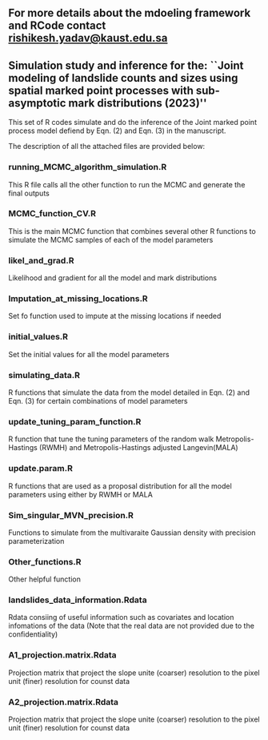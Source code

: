 ## For more details about the mdoeling framework and RCode contact rishikesh.yadav@kaust.edu.sa

## Simulation study and inference for the: ``Joint modeling of landslide counts and sizes using spatial marked point processes with sub-asymptotic mark distributions (2023)''

This set of R codes simulate and do the inference of the Joint marked point process model defiend by Eqn. (2) and Eqn. (3) in the manuscript.

The description of all the attached files are provided below:
### running_MCMC_algorithm_simulation.R
This R file calls all the other function to run the MCMC and generate the final outputs  

### MCMC_function_CV.R
This is the main MCMC function that combines several other R functions to simulate the MCMC samples of each of the model parameters

### likel_and_grad.R
Likelihood and gradient for all the model and mark distributions 

### Imputation_at_missing_locations.R
Set fo function used to impute at the missing locations if needed

### initial_values.R
Set the initial values for all the model parameters

### simulating_data.R
R functions that simulate the data from the model detailed in Eqn. (2) and Eqn. (3) for certain combinations of model parameters 

### update_tuning_param_function.R
R function that tune the tuning parameters of the random walk Metropolis-Hastings (RWMH) and Metropolis-Hastings adjusted Langevin(MALA)

### update.param.R
R functions that are used as a proposal distribution for all the model parameters using either by RWMH or MALA 

### Sim_singular_MVN_precision.R
Functions to simulate from the multivaraite Gaussian density with precision parameterization 

### Other_functions.R 
Other helpful function 

### landslides_data_information.Rdata
Rdata consiing of useful information such as covariates and location infomations of the data (Note that the real data are not provided due to the confidentiality)

### A1_projection.matrix.Rdata
Projection matrix that project the slope unite (coarser) resolution to the pixel unit (finer) resolution  for counst data 

### A2_projection.matrix.Rdata
Projection matrix that project the slope unite (coarser) resolution to the pixel unit (finer) resolution  for counst data 


